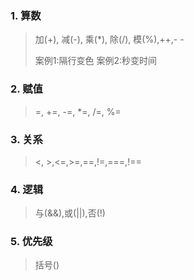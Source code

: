### 1. 算数

> 加(+), 减(-), 乘(*), 除(/), 模(%),++,- -
> 
> 案例1:隔行变色
> 案例2:秒变时间

### 2. 赋值

> =, +=, -=, *=, /=, %= 


### 3. 关系

> <, >,<=,>=,==,!=,===,!== 


### 4. 逻辑

> 与(&&),或(||),否(!)

### 5. 优先级

> 括号()